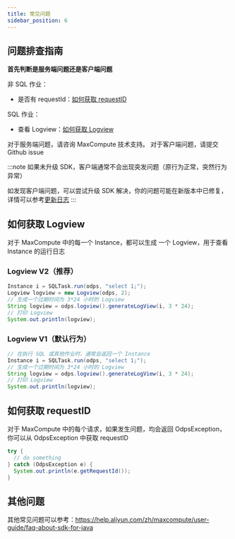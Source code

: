 ```yaml
---
title: 常见问题
sidebar_position: 6
---
```


## 问题排查指南
**首先判断是服务端问题还是客户端问题**

非 SQL 作业：
- 是否有 requestId：[如何获取 requestID](#如何获取-requestid)

SQL 作业：
- 查看 Logview：[如何获取 Logview](#如何获取-logview)

对于服务端问题，请咨询 MaxCompute 技术支持。
对于客户端问题，请提交 Github issue

:::note
如果未升级 SDK，客户端通常不会出现突发问题（原行为正常，突然行为异常）

如发现客户端问题，可以尝试升级 SDK 解决，你的问题可能在新版本中已修复，详情可以参考[更新日志](changelog.md)
:::


## 如何获取 Logview
对于 MaxCompute 中的每一个 Instance，都可以生成 一个 Logview，用于查看 Instance 的运行日志

### Logview V2（推荐）
```java
Instance i = SQLTask.run(odps, "select 1;");
Logview logview = new Logview(odps, 2);
// 生成一个过期时间为 3*24 小时的 Logview
String logview = odps.logview().generateLogView(i, 3 * 24);
// 打印 Logview
System.out.println(logview);
```

### Logview V1（默认行为）
```java
// 在执行 SQL 或其他作业时，通常会返回一个 Instance
Instance i = SQLTask.run(odps, "select 1;");
// 生成一个过期时间为 3*24 小时的 Logview
String logview = odps.logview().generateLogView(i, 3 * 24);
// 打印 Logview
System.out.println(logview);
```

## 如何获取 requestID
对于 MaxCompute 中的每个请求，如果发生问题，均会返回 OdpsException，你可以从 OdpsException 中获取 requestID
```java
try {
  // do something
} catch (OdpsException e) {
  System.out.println(e.getRequestId());
}
```

## 其他问题
其他常见问题可以参考：https://help.aliyun.com/zh/maxcompute/user-guide/faq-about-sdk-for-java